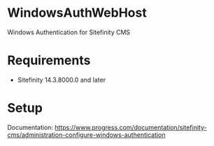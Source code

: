 # WindowsAuthWebHost
Windows Authentication for Sitefinity CMS

# Requirements
- Sitefinity 14.3.8000.0 and later

# Setup
Documentation: https://www.progress.com/documentation/sitefinity-cms/administration-configure-windows-authentication
